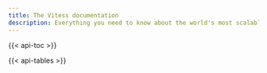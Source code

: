 ```yaml
---
title: The Vitess documentation
description: Everything you need to know about the world's most scalable open-source MySQL platform
---
```


{{< api-toc >}}

{{< api-tables >}}

